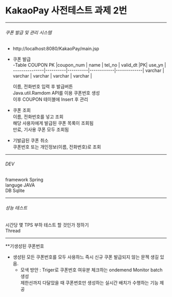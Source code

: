 # KakaoPay 사전테스트 과제 2번
-------------------------------------------
###### 쿠폰 발급 및 관리 시스템
  * http://localhost:8080/KakaoPay/main.jsp        
  * 쿠폰 발급        
      -Table COUPON
      PK |coupon_num |   name   |  tel_no  |  valid_dt  |PK|  use_yn  |   
      ---------------|----------|----------|------------|-------------|
         varchar     |  varchar | varchar  |  varchar   |    varchar  |
      
      이름, 전화번호 입력 후 발급버튼      
      Java.util.Ramdom API를 이용 쿠폰번호 생성    
      이후 COUPON 테이블에 Insert 후 관리    
      
  * 쿠폰 조회         
     이름, 전화번호를 넣고 조회    
     해당 사용자에게 발급된 쿠폰 목록이 조회됨    
     만료, 기사용 쿠폰 모두 조회됨    
     
  * 기발급된 쿠폰 취소        
     쿠폰번호 또는 개인정보(이름, 전화번호)로 조회    
     
 -------------------------------------------
 
 ###### DEV     
 framework Spring   
 languge JAVA    
 DB Sqlite    
 
 -------------------------------------------
 
 ###### 성능 테스트      
 시간당 몇 TPS 부하 테스트 할 것인가 정하기     
 Thread 
 
 -------------------------------------------
 
 **기생성된 쿠폰번호      
 - 생성된 모든 쿠폰번호를 모두 사용하느 즉시 신규 쿠폰 발급되지 않는 문젝 생길 있음.      
    - 모색 방안 : Triger로 쿠폰번호 여유분 체크하는 ondemend Monitor batch 생성        
                제한선까지 다달았을 때 쿠폰번호만 생성하는 실시간 배치가 수행하는 기능 제공
 

